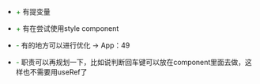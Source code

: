 - <font color=green>\+</font> 有提变量
- <font color=green>\+</font> 有在尝试使用style component

- <font color=green>\-</font> 有的地方可以进行优化 -> App：49
- <font color=green>\-</font> 职责可以再规划一下，比如说判断回车键可以放在component里面去做，这样也不需要用useRef了
